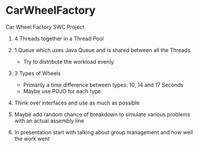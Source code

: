 # CarWheelFactory
Car Wheel Factory SWC Project

1. 4 Threads together in a Thread Pool

2. 1 Queue which uses Java Queue and is shared between all the Threads
   - Try to distribute the workload evenly
   
3. 3 Types of Wheels
   - Primarily a time difference between types: 10, 14 and 17 Seconds
   - Maybe use POJO for each type
  
4. Think over interfaces and use as much as possible

5. Maybe add random chance of breakdown to simulate various problems with an actual assembly line

6. In presentation start with talking about group management and how well the work went